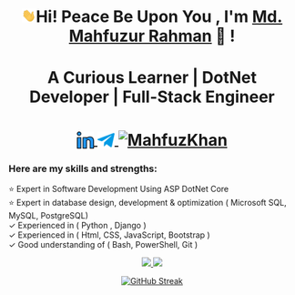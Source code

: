 <h1 align="center"><img src="https://github.com/gitsdeepak/gitsdeepak/blob/master/Assets/Hi.gif" width="25px">Hi! Peace Be Upon You , I'm <a href="https://github.com/Mahfuzpust">Md. Mahfuzur Rahman</a> 🐬 !</h1>
<h1 align="center">
A Curious Learner | DotNet Developer | Full-Stack Engineer 
</h1>
<h1 align="center">
<!-- <a href="https://www.upwork.com/o/profiles/users/~0107ef3405bffbe57e/" target="_blank">
  <img align="center" alt="https://www.upwork.com/o/profiles/users/~0107ef3405bffbe57e/" width="100px" src="img/upwork.png" />
</a> -->
<a href="https://www.linkedin.com/in/mahfuz0225/">
  <img align="center" alt="https://www.linkedin.com/in/mahfuz0225/" width="30px" src="img/linkedin.png" />
</a>
<a href="https://www.t.me/Mahfuz0225">
  <img align="center" alt="https://www.t.me/Mahfuz0225" width="30px" src="img/telegram2.png" />
</a>
<!-- <a href="https://stackoverflow.com/users/12216779/sk-shahriar-ahmed-raka">
  <img align="center" alt="https://stackoverflow.com/users/12216779/sk-shahriar-ahmed-raka" width="35px"  src="img/stackoverflow.png" />
</a> -->
  <a href="https://twitter.com/MahfuzKhan" target="blank"><img align="center" src="https://raw.githubusercontent.com/rahuldkjain/github-profile-readme-generator/master/src/images/icons/Social/twitter.svg" alt="MahfuzKhan" height="30" width="40" />
  </a>
<!-- <a href="https://www.kaggle.com/shahriarraka" target="blank"><img  align="center" src="https://raw.githubusercontent.com/rahuldkjain/github-profile-readme-generator/master/src/images/icons/Social/kaggle.svg" alt="https://www.kaggle.com/shahriarraka" height="30" width="40" />
  </a> -->
<!-- <a href="https://medium.com/@shahriarraka" target="blank"><img align="center" src="https://raw.githubusercontent.com/rahuldkjain/github-profile-readme-generator/master/src/images/icons/Social/medium.svg" alt="@medium" height="30" width="40" />
  </a> -->
<!-- <a href="https://leetcode.com/AhmedRaka/" target="blank"><img align="center" src="https://raw.githubusercontent.com/rahuldkjain/github-profile-readme-generator/master/src/images/icons/Social/leet-code.svg" alt="https://leetcode.com/" height="30" width="40" />
  </a> -->
<!-- <a href="https://raka.hashnode.dev/">
  <img align="center" alt="https://raka.hashnode.dev/" width="150px" src="img/hashnode2.png" />
</a> -->
</h1>

### Here are my skills and strengths:

⭐️ Expert in Software Development Using ASP DotNet Core  <br/>
⭐️ Expert in database design, development & optimization ( Microsoft SQL, MySQL, PostgreSQL)<br/>
✓ Experienced in ( Python , Django )<br/>
✓ Experienced in ( Html, CSS, JavaScript, Bootstrap )<br/>
✓ Good understanding of (  Bash, PowerShell, Git )<br/>


<div align="center">
  <a href="https://github.com/Mahfuzpust">
    <img height="180em"
      src="https://github-readme-stats.vercel.app/api?username=Mahfuzpust&show_icons=true&theme=dark&include_all_commits=true&count_private=true" />
    <img height="180em"
      src="https://github-readme-stats.vercel.app/api/top-langs/?username=Mahfuzpust&layout=compact&langs_count=10&theme=dark" />
</div>
 <div align="center">
   
[![GitHub Streak](https://github-readme-streak-stats.herokuapp.com?user=Mahfuzpust&theme=dark&date_format=M%20j%5B%2C%20Y%5D)](https://git.io/streak-stats) 
  </div>
